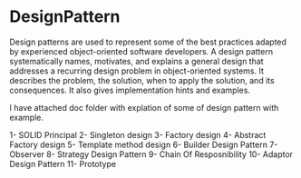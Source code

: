 # DesignPattern

Design patterns are used to represent some of the best practices adapted by experienced object-oriented software developers.
A design pattern systematically names, motivates, and explains a general design that addresses a recurring design problem in object-oriented systems. 
It describes the problem, the solution, when to apply the solution, and its consequences. 
It also gives implementation hints and examples.

I have attached doc folder with explation of some of design pattern with example.

1- SOLID Principal
2- Singleton design
3- Factory design
4- Abstract Factory design
5- Template method design
6- Builder Design Pattern
7- Observer
8- Strategy Design Pattern
9- Chain Of Resposnibility
10- Adaptor Design Pattern
11- Prototype

